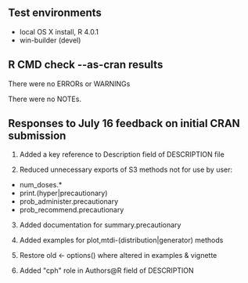 ## Test environments
* local OS X install, R 4.0.1
* win-builder (devel)

## R CMD check --as-cran results
There were no ERRORs or WARNINGs

There were no NOTEs.

## Responses to July 16 feedback on initial CRAN submission

1. Added a key reference to Description field of DESCRIPTION file

2. Reduced unnecessary exports of S3 methods not for use by user:
 - num_doses.*
 - print.(hyper|precautionary)
 - prob_administer.precautionary
 - prob_recommend.precautionary

3. Added documentation for summary.precautionary

4. Added examples for plot,mtdi-(distribution|generator) methods

5. Restore old <- options() where altered in examples & vignette

6. Added "cph" role in Authors@R field of DESCRIPTION
